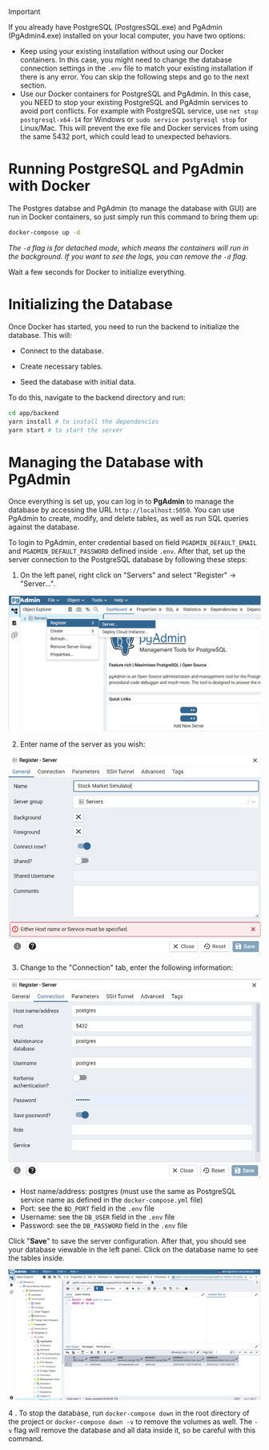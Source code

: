 > [!IMPORTANT]  
> If you already have PostgreSQL (PostgresSQL.exe) and PgAdmin (PgAdmin4.exe) installed on your local computer, you have two options:
> - Keep using your existing installation without using our Docker containers. In this case, you might need to change the database connection settings in the `.env` file to match your existing installation if there is any error. You can skip the following steps and go to the next section. 
> - Use our Docker containers for PostgreSQL and PgAdmin. In this case, you NEED to stop your existing PostgreSQL and PgAdmin services to avoid port conflicts. For example with PostgreSQL service, use `net stop postgresql-x64-14` for Windows or `sudo service postgresql stop` for Linux/Mac. This will prevent the exe file and Docker services from using the same 5432 port, which could lead to unexpected behaviors. 

# Running PostgreSQL and PgAdmin with Docker

The Postgres databse and PgAdmin (to manage the database with GUI) are run in Docker containers, so just simply run this command to bring them up:

```bash
docker-compose up -d
```

*The `-d` flag is for detached mode, which means the containers will run in the background. If you want to see the logs, you can remove the `-d` flag.*

Wait a few seconds for Docker to initialize everything.

# Initializing the Database

Once Docker has started, you need to run the backend to initialize the database. This will:

- Connect to the database.

- Create necessary tables.

- Seed the database with initial data.

To do this, navigate to the backend directory and run:

```bash
cd app/backend
yarn install # to install the dependencies
yarn start # to start the server
```

# Managing the Database with PgAdmin

Once everything is set up, you can log in to **PgAdmin** to manage the database by accessing the URL `http://localhost:5050`. You can use PgAdmin to create, modify, and delete tables, as well as run SQL queries against the database.

To login to PgAdmin, enter credential based on field `PGADMIN_DEFAULT_EMAIL` and `PGADMIN_DEFAULT_PASSWORD` defined inside `.env`. After that, set up the server connection to the PostgreSQL database by following these steps:

1. On the left panel, right click on "Servers" and select "Register" -> "Server...".

![PgAdmin_1](../images/PgAdmin_1.png)

2. Enter name of the server as you wish:

![PgAdmin_2](../images/PgAdmin_2.png)

3. Change to the "Connection" tab, enter the following information:

![PgAdmin_3](../images/PgAdmin_3.png)

- Host name/address: postgres (must use the same as PostgreSQL service name as defined in the `docker-compose.yml` file)
- Port: see the `BD_PORT` field in the `.env` file
- Username: see the `DB_USER` field in the `.env` file
- Password: see the `DB_PASSWORD` field in the `.env` file

Click "**Save**" to save the server configuration. After that, you should see your database viewable in the left panel. Click on the database name to see the tables inside.

 ![PgAdmin_4](../images/PgAdmin_4.png)

4 . To stop the database, run `docker-compose down` in the root directory of the project or `docker-compose down -v` to remove the volumes as well. The `-v` flag will remove the database and all data inside it, so be careful with this command.